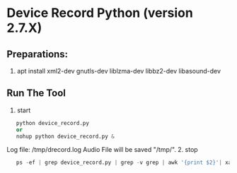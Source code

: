 # Device Record Python (version 2.7.X)

## Preparations: 
1. apt install xml2-dev gnutls-dev liblzma-dev libbz2-dev libasound-dev
 
## Run The Tool
1. start
```python
   python device_record.py
   or
   nohup python device_record.py &
```
   Log file: /tmp/drecord.log
   Audio File will be saved "/tmp/".
2. stop
```python
   ps -ef | grep device_record.py | grep -v grep | awk '{print $2}'| xargs kill -9
```
